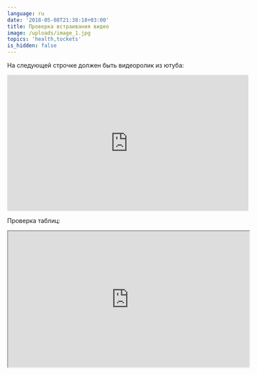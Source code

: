 ```yaml
---
language: ru
date: '2018-05-08T21:38:18+03:00'
title: Проверка встраивания видео
image: /uploads/image_1.jpg
topics: 'health,tockets'
is_hidden: false
---
```

На следующей строчке должен быть видеоролик из ютуба:

<iframe width="560" height="315" src="https://www.youtube.com/embed/NYB1vNklC4U" frameborder="0" allow="autoplay; encrypted-media" allowfullscreen></iframe>

Проверка таблиц:

<iframe  width="560" height="315"  src="https://docs.google.com/spreadsheets/d/e/2PACX-1vQMMUJVJ_oVQYTOm4UlYBoP4fUut_GXuGElHcmyBSbbIJwsUAbWEKCqVqWjE-aR171638n2ZhNZ37WF/pubhtml?gid=805127836&amp;single=true&amp;widget=true&amp;headers=false"></iframe>

